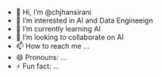 - 👋 Hi, I’m @chjhansirani
- 👀 I’m interested in AI and Data Engineeign
- 🌱 I’m currently learning AI
- 💞️ I’m looking to collaborate on AI
- 📫 How to reach me ...
- 😄 Pronouns: ...
- ⚡ Fun fact: ...

<!---
chjhansirani/chjhansirani is a ✨ special ✨ repository because its `README.md` (this file) appears on your GitHub profile.
You can click the Preview link to take a look at your changes.
--->
